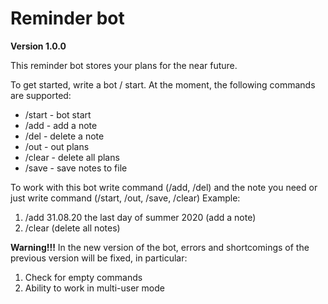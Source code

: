 # Reminder bot
**Version 1.0.0**

This reminder bot stores your plans for the near future.

To get started, write a bot / start.
At the moment, the following commands are supported:
* /start - bot start
* /add - add a note
* /del - delete a note
* /out - out plans
* /clear - delete all plans
* /save - save notes to file

To work with this bot write command (/add, /del) and the note you need or just write command (/start, /out, /save, /clear)
Example:
1. /add 31.08.20 the last day of summer 2020 (add a note)
2. /clear (delete all notes)

**Warning!!!**
In the new version of the bot, errors and shortcomings of the previous version will be fixed, in particular:
1. Check for empty commands
2. Ability to work in multi-user mode

